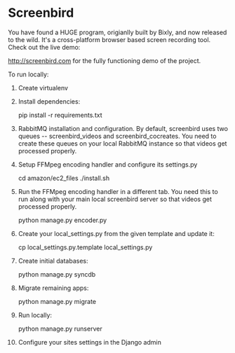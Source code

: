Screenbird
==========

You have found a HUGE program, origianlly built by Bixly, and now released to the wild. 
It's a cross-platform browser based screen recording tool. Check out the live demo:

http://screenbird.com for the fully functioning demo of the project. 

To run locally:

1. Create virtualenv

2. Install dependencies:

    pip install -r requirements.txt

3. RabbitMQ installation and configuration. By default, screenbird uses two
    queues -- screenbird_videos and screenbird_cocreates. You need to create
    these queues on your local RabbitMQ instance so that videos get processed properly.

4. Setup FFMpeg encoding handler and configure its settings.py

    cd amazon/ec2_files
    ./install.sh

5. Run the FFMpeg encoding handler in a different tab. You need this to run along
    with your main local screenbird server so that videos get processed properly.
    
    python manage.py encoder.py

6. Create your local_settings.py from the given template and update it:

    cp local_settings.py.template local_settings.py

7. Create initial databases:

    python manage.py syncdb

8. Migrate remaining apps:

    python manage.py migrate

9. Run locally:

    python manage.py runserver

10. Configure your sites settings in the Django admin
